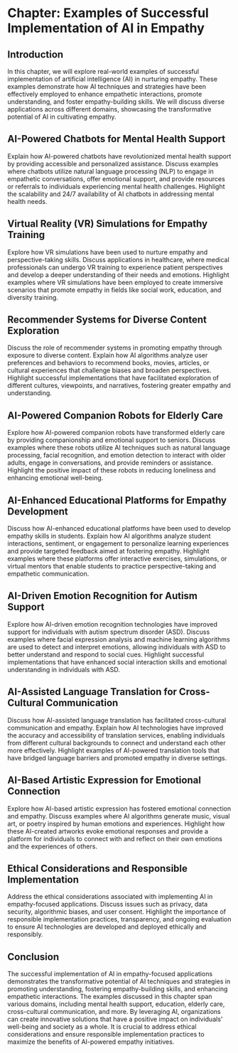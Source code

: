 Chapter: Examples of Successful Implementation of AI in Empathy
===============================================================

Introduction
------------

In this chapter, we will explore real-world examples of successful implementation of artificial intelligence (AI) in nurturing empathy. These examples demonstrate how AI techniques and strategies have been effectively employed to enhance empathetic interactions, promote understanding, and foster empathy-building skills. We will discuss diverse applications across different domains, showcasing the transformative potential of AI in cultivating empathy.

AI-Powered Chatbots for Mental Health Support
---------------------------------------------

Explain how AI-powered chatbots have revolutionized mental health support by providing accessible and personalized assistance. Discuss examples where chatbots utilize natural language processing (NLP) to engage in empathetic conversations, offer emotional support, and provide resources or referrals to individuals experiencing mental health challenges. Highlight the scalability and 24/7 availability of AI chatbots in addressing mental health needs.

Virtual Reality (VR) Simulations for Empathy Training
-----------------------------------------------------

Explore how VR simulations have been used to nurture empathy and perspective-taking skills. Discuss applications in healthcare, where medical professionals can undergo VR training to experience patient perspectives and develop a deeper understanding of their needs and emotions. Highlight examples where VR simulations have been employed to create immersive scenarios that promote empathy in fields like social work, education, and diversity training.

Recommender Systems for Diverse Content Exploration
---------------------------------------------------

Discuss the role of recommender systems in promoting empathy through exposure to diverse content. Explain how AI algorithms analyze user preferences and behaviors to recommend books, movies, articles, or cultural experiences that challenge biases and broaden perspectives. Highlight successful implementations that have facilitated exploration of different cultures, viewpoints, and narratives, fostering greater empathy and understanding.

AI-Powered Companion Robots for Elderly Care
--------------------------------------------

Explore how AI-powered companion robots have transformed elderly care by providing companionship and emotional support to seniors. Discuss examples where these robots utilize AI techniques such as natural language processing, facial recognition, and emotion detection to interact with older adults, engage in conversations, and provide reminders or assistance. Highlight the positive impact of these robots in reducing loneliness and enhancing emotional well-being.

AI-Enhanced Educational Platforms for Empathy Development
---------------------------------------------------------

Discuss how AI-enhanced educational platforms have been used to develop empathy skills in students. Explain how AI algorithms analyze student interactions, sentiment, or engagement to personalize learning experiences and provide targeted feedback aimed at fostering empathy. Highlight examples where these platforms offer interactive exercises, simulations, or virtual mentors that enable students to practice perspective-taking and empathetic communication.

AI-Driven Emotion Recognition for Autism Support
------------------------------------------------

Explore how AI-driven emotion recognition technologies have improved support for individuals with autism spectrum disorder (ASD). Discuss examples where facial expression analysis and machine learning algorithms are used to detect and interpret emotions, allowing individuals with ASD to better understand and respond to social cues. Highlight successful implementations that have enhanced social interaction skills and emotional understanding in individuals with ASD.

AI-Assisted Language Translation for Cross-Cultural Communication
-----------------------------------------------------------------

Discuss how AI-assisted language translation has facilitated cross-cultural communication and empathy. Explain how AI technologies have improved the accuracy and accessibility of translation services, enabling individuals from different cultural backgrounds to connect and understand each other more effectively. Highlight examples of AI-powered translation tools that have bridged language barriers and promoted empathy in diverse settings.

AI-Based Artistic Expression for Emotional Connection
-----------------------------------------------------

Explore how AI-based artistic expression has fostered emotional connection and empathy. Discuss examples where AI algorithms generate music, visual art, or poetry inspired by human emotions and experiences. Highlight how these AI-created artworks evoke emotional responses and provide a platform for individuals to connect with and reflect on their own emotions and the experiences of others.

Ethical Considerations and Responsible Implementation
-----------------------------------------------------

Address the ethical considerations associated with implementing AI in empathy-focused applications. Discuss issues such as privacy, data security, algorithmic biases, and user consent. Highlight the importance of responsible implementation practices, transparency, and ongoing evaluation to ensure AI technologies are developed and deployed ethically and responsibly.

Conclusion
----------

The successful implementation of AI in empathy-focused applications demonstrates the transformative potential of AI techniques and strategies in promoting understanding, fostering empathy-building skills, and enhancing empathetic interactions. The examples discussed in this chapter span various domains, including mental health support, education, elderly care, cross-cultural communication, and more. By leveraging AI, organizations can create innovative solutions that have a positive impact on individuals' well-being and society as a whole. It is crucial to address ethical considerations and ensure responsible implementation practices to maximize the benefits of AI-powered empathy initiatives.
